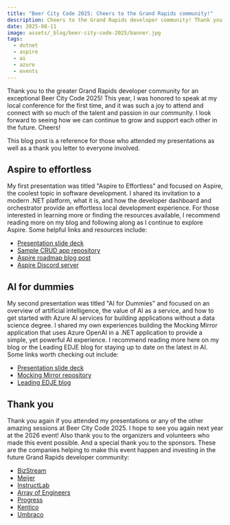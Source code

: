 ```yaml
---
title: "Beer City Code 2025: Cheers to the Grand Rapids community!"
description: Cheers to the Grand Rapids developer community! Thank you to the attendees, organizers, sponsors, and my fellow speakers for making this event a success.
date: 2025-08-11
image: assets/_blog/beer-city-code-2025/banner.jpg
tags:
  - dotnet
  - aspire
  - ai
  - azure
  - events
---
```


Thank you to the greater Grand Rapids developer community for an exceptional Beer City Code 2025! This year, I was honored to speak at my local conference for the first time, and it was such a joy to attend and connect with so much of the talent and passion in our community. I look forward to seeing how we can continue to grow and support each other in the future. Cheers!

This blog post is a reference for those who attended my presentations as well as a thank you letter to everyone involved.

## Aspire to effortless

My first presentation was titled "Aspire to Effortless" and focused on Aspire, the coolest topic in software development. I shared its invitation to a modern .NET platform, what it is, and how the developer dashboard and orchestrator provide an effortless local development experience. For those interested in learning more or finding the resources available, I recommend reading more on my blog and following along as I continue to explore Aspire. Some helpful links and resources include:

- [Presentation slide deck](https://github.com/victorfrye/beercitycode2025/blob/main/files/aspiretoeffortless.pdf)
- [Sample CRUD app repository](https://github.com/victorfrye/crudcounter)
- [Aspire roadmap blog post](/blog/posts/aspire-roadmap-2025)
- [Aspire Discord server](https://aka.ms/aspire-discord)

## AI for dummies

My second presentation was titled "AI for Dummies" and focused on an overview of artificial intelligence, the value of AI as a service, and how to get started with Azure AI services for building applications without a data science degree. I shared my own experiences building the Mocking Mirror application that uses Azure OpenAI in a .NET application to provide a simple, yet powerful AI experience. I recommend reading more here on my blog or the Leading EDJE blog for staying up to date on the latest in AI. Some links worth checking out include:

- [Presentation slide deck](https://github.com/victorfrye/beercitycode2025/blob/main/files/aifordummies.pdf)
- [Mocking Mirror repository](https://github.com/victorfrye/mockingmirror)
- [Leading EDJE blog](https://blog.leadingedje.com)

## Thank you

Thank you again if you attended my presentations or any of the other amazing sessions at Beer City Code 2025. I hope to see you again next year at the 2026 event! Also thank you to the organizers and volunteers who made this event possible. And a special thank you to the sponsors. These are the companies helping to make this event happen and investing in the future Grand Rapids developer community:

- [BizStream](https://bizstream.com)
- [Meijer](https://meijer.com)
- [InstructLab](https://instructlab.ai)
- [Array of Engineers](https://arrayofengineers.com)
- [Progress](https://progress.com)
- [Kentico](https://kentico.com)
- [Umbraco](https://umbraco.com)
